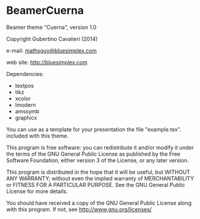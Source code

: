 BeamerCuerna
============

Beamer theme "Cuerna", version 1.0

Copyright Gubertino Cavalieri  (2014)

e-mail: mathsguy@bluesimplex.com

web site: http://bluesimplex.com

Dependencies:
- textpos
- tikz
- xcolor
- lmodern
- amssymb
- graphicx

You can use as a template for your presentation the file "example.tex".
included with this theme.

This program is free software: you can redistribute it and/or modify
it under the terms of the GNU General Public License as published by
the Free Software Foundation, either version 3 of the License, or
any later version.

This program is distributed in the hope that it will be useful,
but WITHOUT ANY WARRANTY; without even the implied warranty of
MERCHANTABILITY or FITNESS FOR A PARTICULAR PURPOSE.  See the
GNU General Public License for more details.

You should have received a copy of the GNU General Public License
along with this program.  If not, see <http://www.gnu.org/licenses/>


